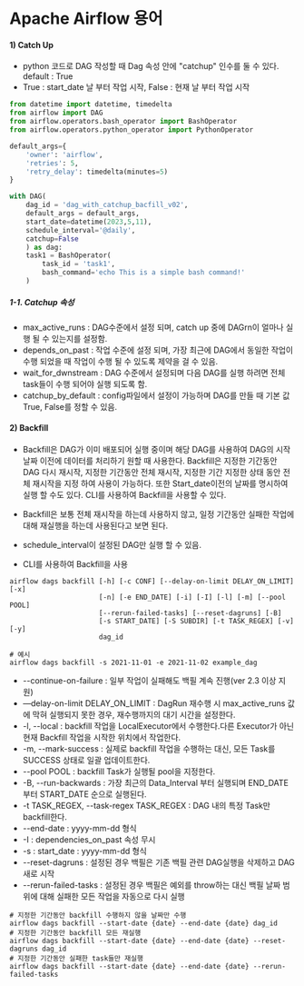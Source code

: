 # Apache Airflow 용어

#### 1) Catch Up

- python 코드로 DAG 작성할 때 Dag 속성 안에 "catchup" 인수를 둘 수 있다. default : True
- True : start_date 날 부터 작업 시작, False : 현재 날 부터 작업 시작

```python
from datetime import datetime, timedelta
from airflow import DAG
from airflow.operators.bash_operator import BashOperator
from airflow.operators.python_operator import PythonOperator

default_args={
    'owner': 'airflow',
    'retries': 5,
    'retry_delay': timedelta(minutes=5)
}

with DAG(
    dag_id = 'dag_with_catchup_bacfill_v02',
    default_args = default_args,
    start_date=datetime(2023,5,11),
    schedule_interval='@daily',
    catchup=False 
    ) as dag:
    task1 = BashOperator(
        task_id = 'task1',
        bash_command='echo This is a simple bash command!'  
    )
```

##### 1-1. Catchup 속성

- max_active_runs : DAG수준에서 설정 되며, catch up 중에 DAGrn이 얼마나 실행 될 수 있는지를 설정함.
- depends_on_past : 작업 수준에 설정 되며, 가장 최근에 DAG에서 동일한 작업이 수행 되었을 때 작업이 수행 될 수 있도록 제약을 걸 수 있음.
- wait_for_dwnstream : DAG 수준에서 설정되며 다음 DAG를 실행 하려면 전체 task들이 수행 되어야 실행 되도록 함.
- catchup_by_default : config파일에서 설정이 가능하며 DAG를 만들 때 기본 값 True, False를 정할 수 있음.

#### 2) Backfill

- Backfill은 DAG가 이미 배포되어 실행 중이며 해당 DAG를 사용하여 DAG의 시작 날짜 이전에 데이터를 처리하기 원할 때 사용한다. Backfill은 지정한 기간동안 DAG 다시 재시작, 지정한 기간동안 전체 재시작, 지정한 기간 지정한 상태 동안 전체 재시작을 지정 하여 사용이 가능하다. 또한 Start_date이전의 날짜를 명시하여 실행 할 수도 있다. CLI를 사용하여 Backfill을 사용할 수 있다.
- Backfill은 보통 전체 재시작을 하는데 사용하지 않고, 일정 기간동안 실패한 작업에 대해 재실행을 하는데 사용된다고 보면 된다.
- schedule_interval이 설정된 DAG만 실행 할 수 있음.

- CLI를 사용하여 Backfill을 사용

```shell
airflow dags backfill [-h] [-c CONF] [--delay-on-limit DELAY_ON_LIMIT] [-x]
                      [-n] [-e END_DATE] [-i] [-I] [-l] [-m] [--pool POOL]
                      [--rerun-failed-tasks] [--reset-dagruns] [-B]
                      [-s START_DATE] [-S SUBDIR] [-t TASK_REGEX] [-v] [-y]
                      dag_id

# 예시 
airflow dags backfill -s 2021-11-01 -e 2021-11-02 example_dag
```

- --continue-on-failure : 일부 작업이 실패해도 백필 계속 진행(ver 2.3 이상 지원)
- —delay-on-limit DELAY_ON_LIMIT : DagRun 재수행 시 max_active_runs 값에 막혀 실행되지 못한 경우, 재수행까지의 대기 시간을 설정한다.
- -l, --local : backfill 작업을 LocalExecutor에서 수행한다.다른 Executor가 아닌 현재 Backfill 작업을 시작한 위치에서 작업한다.
- -m, --mark-success : 실제로 backfill 작업을 수행하는 대신, 모든 Task를 SUCCESS 상태로 일괄 업데이트한다.
- --pool POOL : backfill Task가 실행될 pool을 지정한다.
- -B, --run-backwards : 가장 최근의 Data_Interval 부터 실행되며 END_DATE부터 START_DATE 순으로 실행된다.
- -t TASK_REGEX, --task-regex TASK_REGEX : DAG 내의 특정 Task만 backfill한다.
- --end-date : yyyy-mm-dd 형식
- -I : dependencies_on_past 속성 무시
- -s : start_date : yyyy-mm-dd 형식
- --reset-dagruns : 설정된 경우 백필은 기존 백필 관련 DAG실행을 삭제하고 DAG 새로 시작
- --rerun-failed-tasks : 설정된 경우 백필은 예외를 throw하는 대신 백필 날짜 범위에 대해 실패한 모든 작업을 자동으로 다시 실행

```shell
# 지정한 기간동안 backfill 수행하지 않을 날짜만 수행
airflow dags backfill --start-date {date} --end-date {date} dag_id
# 지정한 기간동안 backfill 모든 재실행
airflow dags backfill --start-date {date} --end-date {date} --reset-dagruns dag_id
# 지정한 기간동안 실패한 task들만 재실행
airflow dags backfill --start-date {date} --end-date {date} --rerun-failed-tasks
```

